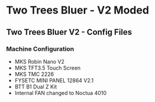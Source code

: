 # Two Trees Bluer - V2 Moded

## Two Trees Bluer V2 - Config Files

### Machine Configuration 
  - MKS Robin Nano V2
  - MKS TFT3.5 Touch Screen 
  - MKS TMC 2226
  - FYSETC MINI PANEL 12864 V2.1 
  - BTT B1 Dual Z Kit
  - Internal FAN changed to Noctua 4010
 
